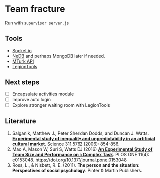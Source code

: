 # Team fracture
Run with `supervisor server.js`

## Tools

- [Socket.io](https://socket.io)
- [NeDB](https://github.com/louischatriot/nedb/)  and perhaps MongoDB later if needed.
- [MTurk API](https://blog.mturk.com/tutorial-getting-started-with-mturk-and-node-js-72826ad6e002)
- [LegionTools](http://rochci.github.io/LegionTools/)

## Next steps

- [ ] Encapsulate activities module
- [ ] Improve auto login
- [ ] Explore stronger waiting room with LegionTools

## Literature
1. Salganik, Matthew J., Peter Sheridan Dodds, and Duncan J. Watts. **[Experimental study of inequality and unpredictability in an artificial cultural market](http://science.sciencemag.org/content/311/5762/854.full)**. Science 311.5762 (2006): 854-856.
2. Mao A, Mason W, Suri S, Watts DJ (2016) **[An Experimental Study of Team Size and Performance on a Complex Task](http://journals.plos.org/plosone/article?id=10.1371/journal.pone.0153048)**. PLOS ONE 11(4): e0153048. https://doi.org/10.1371/journal.pone.0153048
3. Ross, L., & Nisbett, R. E. (2011). **The person and the situation: Perspectives of social psychology**. Pinter & Martin Publishers.
